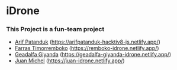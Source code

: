 # iDrone
### This Project is a fun-team project

- [Arif Patanduk](https://github.com/arifpatanduk) (https://arifpatanduk-hacktiv8-js.netlify.app/)
- [Farras Timorremboko](https://github.com/FarrasT) (https://remboko-idrone.netlify.app/)
- [Geadalfa Giyanda](https://github.com/geadalfa) (https://geadalfa-giyanda-idrone.netlify.app/)
- [Juan Michel](https://github.com/hezekiel18) (https://juan-idrone.netlify.app/)
